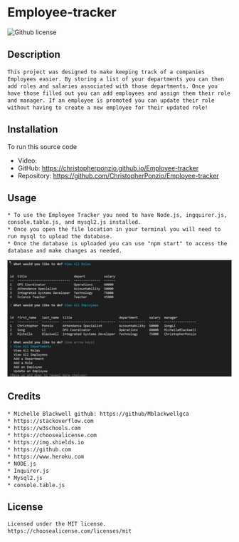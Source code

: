 # Employee-tracker 

![Github license](https://img.shields.io/badge/license-MIT-blue.svg)

## Description
    This project was designed to make keeping track of a companies Employees easier. By storing a list of your departments you can then add roles and salaries associated with those departments. Once you have those filled out you can add employees and assign them their role and manager. If an employee is promoted you can update their role without having to create a new employee for their updated role!

## Installation
   To run this source code
   * Video: 
   * GitHub: https://christopherponzio.github.io/Employee-tracker
   * Repository: https://github.com/ChristopherPonzio/Employee-tracker

## Usage
    * To use the Employee Tracker you need to have Node.js, ingquirer.js, console.table.js, and mysql2.js installed.
    * Once you open the file location in your terminal you will need to run mysql to upload the database. 
    * Once the database is uploaded you can use "npm start" to access the database and make changes as needed. 

![Demo Screenshot](./assets/images/EmployeeTracker.png)

## Credits
    * Michelle Blackwell github: https://github/Mblackwellgca 
    * https://stackoverflow.com 
    * https://w3schools.com 
    * https://choosealicense.com 
    * https://img.shields.io
    * https://github.com
    * https://www.heroku.com
    * NODE.js
    * Inquirer.js
    * Mysql2.js
    * console.table.js

## License
    Licensed under the MIT license.
    https://choosealicense.com/licenses/mit